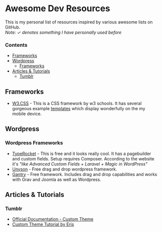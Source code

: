 # Awesome Dev Resources
This is my personal list of resources inspired by various awesome lists on GitHub.  
*Note: ✓ denotes something I have personally used before*
### Contents
- [Frameworks](#frameworks)
- [Wordpress](#wordpress)
  - [Frameworks](#wordpress-frameworks)
- [Articles & Tutorials](#articles-&-tutorials)
  - [Tumblr](#tumblr)

## Frameworks
* [W3.CSS](https://www.w3schools.com/w3css/) - This is a CSS framework by w3 schools. It has several gorgeous example [templates](https://www.w3schools.com/w3css/w3css_templates.asp) which display wonderfully on the my mobile device.

## Wordpress
### Wordpress Frameworks
* [TypeRocket](https://typerocket.com/) - This is free and it looks really cool. It has a pagebuilder and custom fields. Setup requires Composer. According to the website it's *"like Advanced Custom Fields + Laravel + Magic in WordPress"*  
* [Unyson](http://unyson.io/) - Free drag and drop wordpress framework.
* [Gantry](http://gantry.org/) - Free framework. Includes drag and drop capabilities and works with Grav and Joomla as well as Wordpress.

## Articles & Tutorials
### Tumblr
* [Official Documentation - Custom Theme](https://www.tumblr.com/docs/en/custom_themes)
* [Custom Theme Tutorial by Eris](http://themesbyeris.tumblr.com/tutorial01)
